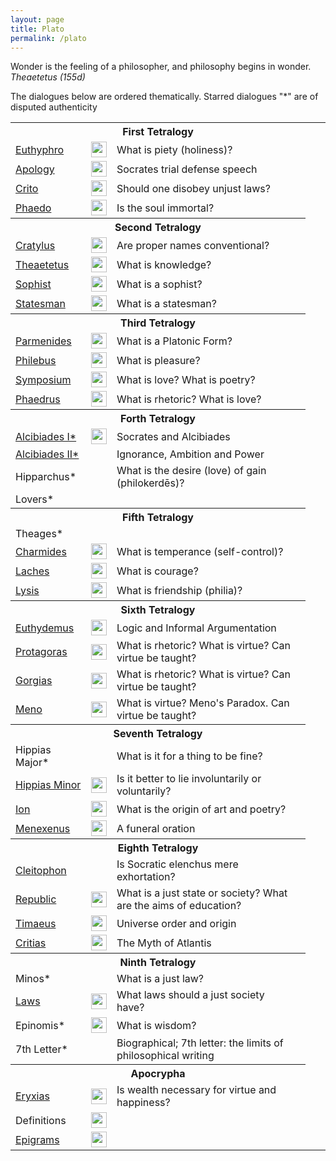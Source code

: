 ```yaml
---
layout: page
title: Plato
permalink: /plato
---
```


<p class="message">Wonder is the feeling of a philosopher, and philosophy begins in wonder. <i>Theaetetus (155d)</i></p>

The dialogues below are ordered thematically. Starred dialogues "*" are of disputed authenticity

<table>
  <tbody>
    <tr><th colspan="4">First Tetralogy</th></tr>
    <tr>
      <td><a href="{{ site.baseurl}}/plato/euthyphro">Euthyphro</a></td>
      <td><a href="https://librivox.org/euthyphro-by-plato/"><img style="margin:0px" src="../images/speaker.png" height="25px" width="25px" /></a></td>
      <td>What is piety (holiness)?</td>
      <td></td>
      <td></td>
      <!-- <td><a href=""><img src="../images/pdf.png" height="25px" width="25px" /></a></td> -->
    </tr>
    <tr>
      <td><a href="{{ site.baseurl}}/plato/apology">Apology</a></td>
      <td><a href="https://librivox.org/apology-by-plato/"><img style="margin:0px" src="../images/speaker.png" height="25px" width="25px" /></a></td>
      <td>Socrates trial defense speech</td>
      <td></td>
      <td></td>
    </tr>
    <tr>
      <td><a href="{{ site.baseurl}}/plato/crito">Crito</a></td>
      <td><a href="https://librivox.org/short-nonfiction-collection-vol-024-by-various/"><img style="margin:0px" src="../images/speaker.png" height="25px" width="25px" /></a></td>
      <td>Should one disobey unjust laws?</td>
      <td></td>
      <td></td>
    </tr>
    <tr>
      <td><a href="{{ site.baseurl}}/plato/phaedo">Phaedo</a></td>
      <td><a href="https://librivox.org/phaedo-by-plato/"><img style="margin:0px" src="../images/speaker.png" height="25px" width="25px" /></a></td>
      <td>Is the soul immortal?</td>
      <td></td>
      <td></td>
      <td></td>
      <!-- https://iep.utm.edu/phaedo/ -->
    </tr>
    <tr> <th colspan="4">Second Tetralogy</th></tr>
    <tr>
      <td><a href="{{ site.baseurl}}/plato/cratylus">Cratylus</a></td>
      <td><a href="https://librivox.org/cratylus-by-plato/"><img style="margin:0px" src="../images/speaker.png" height="25px" width="25px" /></a></td>
      <td>Are proper names conventional?</td>
      <td></td>
      <td></td>
      <td></td>
      <!-- https://plato.stanford.edu/entries/plato-cratylus/ -->
    </tr>
    <tr>
      <td><a href="{{ site.baseurl}}/plato/theaetetus">Theaetetus</a></td>
      <td><a href="https://librivox.org/theaetetus-by-plato/"><img style="margin:0px" src="../images/speaker.png" height="25px" width="25px" /></a></td>
      <td>What is knowledge?</td>
      <td></td>
      <td></td>
      <!-- https://plato.stanford.edu/entries/plato-theaetetus/ -->
      <!-- https://iep.utm.edu/theatetu/ -->
    </tr>
    <tr>
      <td><a href="{{ site.baseurl}}/plato/sophist">Sophist</a></td>
      <td><a href="https://librivox.org/sophist-by-plato/"><img style="margin:0px" src="../images/speaker.png" height="25px" width="25px" /></a></td>
      <td>What is a sophist?</td>
      <td></td>
      <td></td>
      <!-- https://plato.stanford.edu/entries/plato-sophstate/ -->
    </tr>
    <tr>
      <td><a href="{{ site.baseurl}}/plato/statesman">Statesman</a></td>
      <td><a href="https://librivox.org/statesman-by-plato/"><img style="margin:0px" src="../images/speaker.png" height="25px" width="25px" /></a></td>
      <td>What is a statesman?</td>
      <td></td>
      <td></td>
      <!-- https://plato.stanford.edu/entries/plato-sophstate/ -->
    </tr>
    <tr> <th colspan="4">Third Tetralogy</th></tr>
    <tr>
      <td><a href="{{ site.baseurl}}/plato/parmenides">Parmenides</a></td>
      <td><a href="https://librivox.org/parmenides-by-plato/"><img style="margin:0px" src="../images/speaker.png" height="25px" width="25px" /></a></td>
      <td>What is a Platonic Form?</td>
      <td></td>
      <td></td>
      <!-- https://plato.stanford.edu/entries/plato-parmenides -->
    </tr>
    <tr>
      <td><a href="{{ site.baseurl}}/plato/philebus">Philebus</a></td>
      <td><a href="https://librivox.org/philebus-by-plato/"><img style="margin:0px" src="../images/speaker.png" height="25px" width="25px" /></a></td>
      <td>What is pleasure?</td>
      <td></td>
      <td></td>
    </tr>
    <tr>
      <td><a href="{{ site.baseurl}}/plato/symposium">Symposium</a></td>
      <td><a href="https://librivox.org/the-symposium-by-plato/"><img style="margin:0px" src="../images/speaker.png" height="25px" width="25px" /></a></td>
      <td>What is love? What is poetry?</td>
      <td></td>
      <td></td>
    </tr>
    <tr>
      <td><a href="{{ site.baseurl}}/plato/phaedrus">Phaedrus</a></td>
      <td><a href="https://librivox.org/phaedrus-by-plato/"><img style="margin:0px" src="../images/speaker.png" height="25px" width="25px" /></a></td>
      <td>What is rhetoric? What is love?</td>
      <td></td>
      <td></td>
    </tr>
    <tr> <th colspan="4">Forth Tetralogy</th></tr>
    <tr>
      <td><a href="{{ site.baseurl}}/plato/alcibiadesI">Alcibiades I*</a></td>
      <td><a href="https://librivox.org/alcibiades-i-by-plato/"><img style="margin:0px" src="../images/speaker.png" height="25px" width="25px" /></a></td>
      <td>Socrates and Alcibiades</td>
      <td></td>
      <td></td>
    </tr>
    <tr>
      <td><a href="{{ site.baseurl}}/plato/alcibiadesII">Alcibiades II*</a></td>
      <td></td>
      <td>Ignorance, Ambition and Power</td>
      <td></td>
      <td></td>
    </tr>
    <tr>
      <td>Hipparchus*</td>
      <td></td>
      <td>What is the desire (love) of gain (philokerdēs)?</td>
      <td></td>
      <td></td>
    </tr>
    <tr>
      <td>Lovers*</td>
      <td></td>
      <td></td>
      <td></td>
      <td></td>
    </tr>
    <tr> <th colspan="4">Fifth Tetralogy</th></tr>
    <tr>
      <td>Theages*</td>
      <td></td>
      <td></td>
      <td></td>
      <td></td>
    </tr>
    <tr>
      <td><a href="{{ site.baseurl}}/plato/charmides">Charmides</a></td>
      <td><a href="https://librivox.org/charmides-by-plato/"><img style="margin:0px" src="../images/speaker.png" height="25px" width="25px" /></a></td>
      <td>What is temperance (self-control)?</td>
      <td></td>
      <td></td>
    </tr>
    <tr>
      <td><a href="{{ site.baseurl}}/plato/laches">Laches</a></td>
      <td><a href="https://librivox.org/laches-by-plato/"><img style="margin:0px" src="../images/speaker.png" height="25px" width="25px" /></a></td>
      <td>What is courage?</td>
      <td></td>
      <td></td>
    </tr>
    <tr>
      <td><a href="{{ site.baseurl}}/plato/lysis">Lysis</a></td>
      <td><a href="https://librivox.org/lysis-by-plato/"><img style="margin:0px" src="../images/speaker.png" height="25px" width="25px" /></a></td>
      <td>What is friendship (philia)?</td>
      <td></td>
      <td></td>
    </tr>
    <tr> <th colspan="4">Sixth Tetralogy</th></tr>
    <tr>
      <td><a href="{{ site.baseurl}}/plato/euthydemus">Euthydemus</a></td>
      <td><a href="https://librivox.org/euthydemus-by-plato/"><img style="margin:0px" src="../images/speaker.png" height="25px" width="25px" /></a></td>
      <td>Logic and Informal Argumentation</td>
      <td></td>
      <td></td>
    </tr>
    <tr>
      <td><a href="{{ site.baseurl}}/plato/protagoras">Protagoras</a></td>
      <td><a href="https://librivox.org/protagoras-by-plato/"><img style="margin:0px" src="../images/speaker.png" height="25px" width="25px" /></a></td>
      <td>What is rhetoric? What is virtue? Can virtue be taught?</td>
      <td></td>
      <td></td>
    </tr>
    <tr>
      <td><a href="{{ site.baseurl}}/plato/gorgias">Gorgias</a></td>
      <td><a href="https://librivox.org/gorgias-by-plato-platon/"><img style="margin:0px" src="../images/speaker.png" height="25px" width="25px" /></a></td>
      <td>What is rhetoric? What is virtue? Can virtue be taught?</td>
      <td></td>
      <td></td>
    </tr>
    <tr>
      <td><a href="{{ site.baseurl}}/plato/meno">Meno</a></td>
      <td><a href="https://librivox.org/meno-by-plato-2/"><img style="margin:0px" src="../images/speaker.png" height="25px" width="25px" /></a></td>
      <td>What is virtue? Meno's Paradox. Can virtue be taught?</td>
      <td></td>
      <td></td>
      <!-- https://iep.utm.edu/meno-2/ -->
    </tr>
    <tr> <th colspan="4">Seventh Tetralogy</th></tr>
    <tr>
      <td>Hippias Major*</td>
      <td></td>
      <td>What is it for a thing to be fine?</td>
      <td></td>
      <td></td>
    </tr>
    <tr>
      <td><a href="{{ site.baseurl}}/plato/lesser-hippias">Hippias Minor</a></td>
      <td><a href="https://librivox.org/lesser-hippias-by-plato/"><img style="margin:0px" src="../images/speaker.png" height="25px" width="25px" /></a></td>
      <td>Is it better to lie involuntarily or voluntarily?</td>
      <td></td>
      <td></td>
    </tr>
    <tr>
      <td><a href="{{ site.baseurl}}/plato/ion">Ion</a></td>
      <td><a href="https://librivox.org/ion-by-plato/"><img style="margin:0px" src="../images/speaker.png" height="25px" width="25px" /></a></td>
      <td>What is the origin of art and poetry?</td>
      <td></td>
      <td></td>
    </tr>
    <tr>
      <td><a href="{{ site.baseurl}}/plato/menexenus">Menexenus</a></td>
      <td><a href="https://librivox.org/menexenus-by-plato/"><img style="margin:0px" src="../images/speaker.png" height="25px" width="25px" /></a></td>
      <td>A funeral oration</td>
      <td></td>
      <td></td>
    </tr>
        <tr> <th colspan="4">Eighth Tetralogy</th></tr>
    <tr>
      <td><a href="{{ site.baseurl}}/plato/cleitophon">Cleitophon</a></td>
      <td></td>
      <!--AUDIO BOok https://archive.org/details/clitopho -->
      <td>Is Socratic elenchus mere exhortation?</td>
      <td></td>
      <td></td>
    </tr>
    <tr>
      <td><a href="{{ site.baseurl}}/plato/republic">Republic</a></td>
      <td><a href="https://librivox.org/platos_republic/"><img style="margin:0px" src="../images/speaker.png" height="25px" width="25px" /></a></td>
      <td>What is a just state or society? What are the aims of education?</td>
      <td></td>
      <td></td>
      <!-- https://iep.utm.edu/republic/ -->
    </tr>
    <tr>
      <td><a href="{{ site.baseurl}}/plato/timaeus">Timaeus</a></td>
      <td><a href="https://librivox.org/timaeus-by-plato/"><img style="margin:0px" src="../images/speaker.png" height="25px" width="25px" /></a></td>
      <td>Universe order and origin</td>
      <td></td>
      <td></td>
      <!-- https://plato.stanford.edu/entries/plato-timaeus/ -->
      <!-- https://iep.utm.edu/timaeus/ -->
    </tr>
    <tr>
      <td><a href="{{ site.baseurl}}/plato/critias">Critias</a></td>
      <td><a href="https://librivox.org/critias-by-plato/"><img style="margin:0px" src="../images/speaker.png" height="25px" width="25px" /></a></td>
      <td>The Myth of Atlantis</td>
      <td></td>
      <td></td>
    </tr>
    <tr> <th colspan="4">Ninth Tetralogy</th></tr>
    <tr>
      <td>Minos*</td>
      <td></td>
      <td>What is a just law?</td>
      <td></td>
      <td></td>
    </tr>
    <tr>
      <td><a href="{{ site.baseurl}}/plato/laws">Laws</a></td>
      <td><a href="https://librivox.org/laws-by-plato/"><img style="margin:0px" src="../images/speaker.png" height="25px" width="25px" /></a></td>
      <td>What laws should a just society have?</td>
      <td></td>
      <td></td>
      <!-- https://iep.utm.edu/pla-laws/ -->
    </tr>
    <tr>
      <td>Epinomis*</td>
      <td><a href="https://librivox.org/epinomis-by-plato/"><img style="margin:0px" src="../images/speaker.png" height="25px" width="25px" /></a></td>
      <td>What is wisdom?</td>
      <td></td>
      <td></td>
    </tr>
    <tr>
      <td>7th Letter*</td>
      <td></td>
      <td>Biographical; 7th letter: the limits of philosophical writing</td>
      <td></td>
      <td></td>
    </tr>
    <tr> <th colspan="4">Apocrypha</th></tr>
    <tr>
      <td><a href="{{ site.baseurl}}/plato/eryxias">Eryxias</a></td>
      <td><a href="https://librivox.org/eryxias-by-plato/"><img style="margin:0px" src="../images/speaker.png" height="25px" width="25px" /></a></td>
      <td>Is wealth necessary for virtue and happiness?</td>
      <td></td>
      <td></td>
    </tr>
    <tr>
      <td>Definitions</td>
      <td><a href="https://librivox.org/platos-definitions-and-epigrams-by-plato/"><img style="margin:0px" src="../images/speaker.png" height="25px" width="25px" /></a></td>
      <td></td>
      <td></td>
      <td></td>
    </tr>
    <tr>
      <td><a href="{{ site.baseurl}}/plato/epigrams">Epigrams</a></td>
      <td><a href="https://librivox.org/platos-definitions-and-epigrams-by-plato/"><img style="margin:0px" src="../images/speaker.png" height="25px" width="25px" /></a></td>
      <td></td>
      <td></td>
      <td></td>
    </tr>
  </tbody>
</table>

